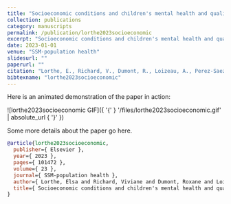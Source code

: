 ```yaml
---
title: "Socioeconomic conditions and children's mental health and quality of life during the COVID-19 pandemic: An intersectional analysis"
collection: publications
category: manuscripts
permalink: /publication/lorthe2023socioeconomic
excerpt: "Socioeconomic conditions and children's mental health and quality of life during the COVID-19 pandemic: An intersectional analysis"
date: 2023-01-01
venue: "SSM-population health"
slidesurl: ""
paperurl: ""
citation: "Lorthe, E., Richard, V., Dumont, R., Loizeau, A., Perez-Saez, J., Baysson, H., Zaballa, M., Lamour, J., Pullen, N., Schrempft, S. & others (2023). "Socioeconomic conditions and children's mental health and quality of life during the COVID-19 pandemic: An intersectional analysis." SSM-population health, 23. 101472."
bibtexname: "lorthe2023socioeconomic"
---
```


Here is an animated demonstration of the paper in action:

![lorthe2023socioeconomic GIF]({ '{' } '/files/lorthe2023socioeconomic.gif' | absolute_url { '}' })

Some more details about the paper go here.

```bibtex
@article{lorthe2023socioeconomic,
  publisher={ Elsevier },
  year={ 2023 },
  pages={ 101472 },
  volume={ 23 },
  journal={ SSM-population health },
  author={ Lorthe, Elsa and Richard, Viviane and Dumont, Roxane and Loizeau, Andrea and Perez-Saez, Javier and Baysson, H{\'e}lene and Zaballa, Maria-Eugenia and Lamour, Julien and Pullen, Nick and Schrempft, Stephanie and others },
  title={ Socioeconomic conditions and children's mental health and quality of life during the COVID-19 pandemic: An intersectional analysis },
}
```
